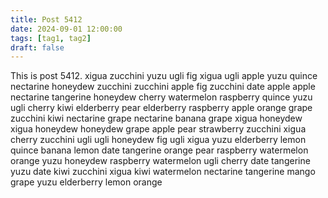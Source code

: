 ```yaml
---
title: Post 5412
date: 2024-09-01 12:00:00
tags: [tag1, tag2]
draft: false
---
```

This is post 5412.
xigua
zucchini
yuzu
ugli
fig
xigua
ugli
apple
yuzu
quince
nectarine
honeydew
zucchini
zucchini
apple
fig
zucchini
date
apple
apple
nectarine
tangerine
honeydew
cherry
watermelon
raspberry
quince
yuzu
ugli
cherry
kiwi
elderberry
pear
elderberry
raspberry
apple
orange
grape
zucchini
kiwi
nectarine
grape
nectarine
banana
grape
xigua
honeydew
xigua
honeydew
honeydew
grape
apple
pear
strawberry
zucchini
xigua
cherry
zucchini
ugli
ugli
honeydew
fig
ugli
xigua
yuzu
elderberry
lemon
quince
banana
lemon
date
tangerine
orange
pear
raspberry
watermelon
orange
yuzu
honeydew
raspberry
watermelon
ugli
cherry
date
tangerine
yuzu
date
kiwi
zucchini
xigua
kiwi
watermelon
nectarine
tangerine
mango
grape
yuzu
elderberry
lemon
orange
